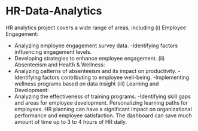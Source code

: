 # HR-Data-Analytics

HR analytics project covers a wide range of areas, including
(i) Employee Engagement:
- Analyzing employee engagement survey data.
-Identifying factors influencing engagement levels.
- Developing strategies to enhance employee engagement.
(ii) Absenteeism and Health & Wellness:
- Analyzing patterns of absenteeism and its impact on productivity.
-Identifying factors contributing to employee well-being.
-Implementing wellness programs based on data insight
(iii) Learning and Development:
- Analyzing the effectiveness of training programs.
-Identifying skill gaps and areas for employee development.
Personalizing learning paths for employees.
HR planning can have a significant impact on organizational performance and employee satisfaction. The
dashboard can save much amount of time up to 3 to 4 hours of HR daily.
